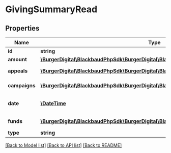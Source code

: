 # GivingSummaryRead

## Properties
Name | Type | Description | Notes
------------ | ------------- | ------------- | -------------
**id** | **string** | The immutable system record ID of the gift. | [optional] 
**amount** | [**\BurgerDigital\BlackbaudPhpSdk\BurgerDigital\BlackbaudPhpSdk\Models\Currency**](Currency.md) |  | [optional] 
**appeals** | [**\BurgerDigital\BlackbaudPhpSdk\BurgerDigital\BlackbaudPhpSdk\Models\AppealRead[]**](AppealRead.md) | The set of immutable appeal system record IDs associated with the gift. | [optional] 
**campaigns** | [**\BurgerDigital\BlackbaudPhpSdk\BurgerDigital\BlackbaudPhpSdk\Models\CampaignRead[]**](CampaignRead.md) | The set of immutable campaign system record IDs associated with the gift. | [optional] 
**date** | [**\DateTime**](\DateTime.md) | The gift date. Uses &lt;a href&#x3D;\&quot;https://tools.ietf.org/html/rfc3339\&quot;&gt;ISO-8601 format: &lt;/a&gt;&lt;i&gt;1969-11-21T10:29:43&lt;/i&gt;. | [optional] 
**funds** | [**\BurgerDigital\BlackbaudPhpSdk\BurgerDigital\BlackbaudPhpSdk\Models\FundRead[]**](FundRead.md) | The set of immutable fund system record IDs associated with the gift. | [optional] 
**type** | **string** | The gift type. | [optional] 

[[Back to Model list]](../../README.md#documentation-for-models) [[Back to API list]](../../README.md#documentation-for-api-endpoints) [[Back to README]](../../README.md)

